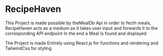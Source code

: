 # RecipeHaven

This Project is made possible by theMealDb Api in order to fecth meals, RecipeHaven acts as a medium as it takes user input and forwards it to the corresponding API endpoint In the end a Meal Is found and displayed 

The Project is made Entirely using React.js for functions and rendering and TailwindCss for styling
